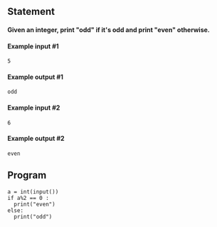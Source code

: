 ## Statement
#### Given an integer, print "odd" if it's odd and print "even" otherwise.

#### Example input #1
```
5
```
#### Example output #1
```
odd
```
#### Example input #2
```
6
```
#### Example output #2
```
even
```
## Program
```
a = int(input())
if a%2 == 0 :
  print("even")
else:
  print("odd")
```

